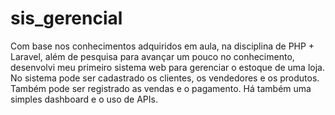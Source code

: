# sis_gerencial

Com base nos conhecimentos adquiridos em aula, na disciplina de PHP + Laravel, além de pesquisa para avançar um pouco no conhecimento, desenvolvi meu primeiro sistema web para gerenciar o estoque de uma loja. No sistema pode ser cadastrado os clientes, os vendedores e os produtos. Também pode ser registrado as vendas e o pagamento. Há também uma simples dashboard e o uso de APIs. 
